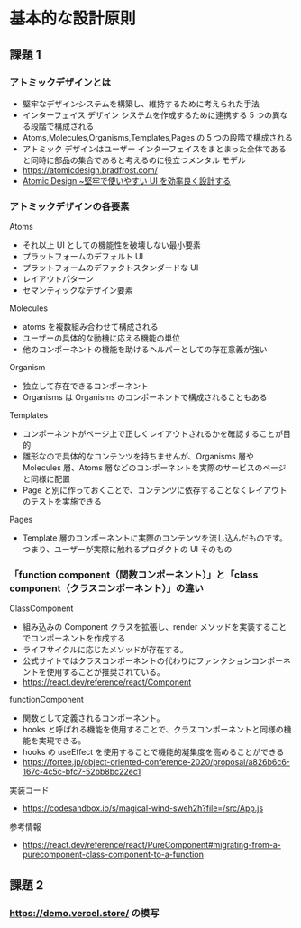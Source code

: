 # 基本的な設計原則

## 課題 1

### アトミックデザインとは

- 堅牢なデザインシステムを構築し、維持するために考えられた手法
- インターフェイス デザイン システムを作成するために連携する 5 つの異なる段階で構成される
- Atoms,Molecules,Organisms,Templates,Pages の 5 つの段階で構成される
- アトミック デザインはユーザー インターフェイスをまとまった全体であると同時に部品の集合であると考えるのに役立つメンタル モデル
- https://atomicdesign.bradfrost.com/
- [Atomic Design ~堅牢で使いやすい UI を効率良く設計する](https://www.amazon.co.jp/Atomic-Design-%E5%A0%85%E7%89%A2%E3%81%A7%E4%BD%BF%E3%81%84%E3%82%84%E3%81%99%E3%81%84UI%E3%82%92%E5%8A%B9%E7%8E%87%E8%89%AF%E3%81%8F%E8%A8%AD%E8%A8%88%E3%81%99%E3%82%8B-%E4%BA%94%E8%97%A4-%E4%BD%91%E5%85%B8/dp/477419705X)

### アトミックデザインの各要素

Atoms

- それ以上 UI としての機能性を破壊しない最小要素
- プラットフォームのデフォルト UI
- プラットフォームのデファクトスタンダードな UI
- レイアウトパターン
- セマンティックなデザイン要素

Molecules

- atoms を複数組み合わせて構成される
- ユーザーの具体的な動機に応える機能の単位
- 他のコンポーネントの機能を助けるヘルパーとしての存在意義が強い

Organism

- 独立して存在できるコンポーネント
- Organisms は Organisms のコンポーネントで構成されることもある

Templates

- コンポーネントがページ上で正しくレイアウトされるかを確認することが目的
- 雛形なので具体的なコンテンツを持ちませんが、Organisms 層や Molecules 層、Atoms 層などのコンポーネントを実際のサービスのページと同様に配置
- Page と別に作っておくことで、コンテンツに依存することなくレイアウトのテストを実施できる

Pages

- Template 層のコンポーネントに実際のコンテンツを流し込んだものです。つまり、ユーザーが実際に触れるプロダクトの UI そのもの

### 「function component（関数コンポーネント）」と「class component（クラスコンポーネント）」の違い

ClassComponent

- 組み込みの Component クラスを拡張し、render メソッドを実装することでコンポーネントを作成する
- ライフサイクルに応じたメソッドが存在する。
- 公式サイトではクラスコンポーネントの代わりにファンクションコンポーネントを使用することが推奨されている。
- https://react.dev/reference/react/Component

functionComponent

- 関数として定義されるコンポーネント。
- hooks と呼ばれる機能を使用することで、クラスコンポーネントと同様の機能を実現できる。
- hooks の useEffect を使用することで機能的凝集度を高めることができる
- https://fortee.jp/object-oriented-conference-2020/proposal/a826b6c6-167c-4c5c-bfc7-52bb8bc22ec1

実装コード

- https://codesandbox.io/s/magical-wind-sweh2h?file=/src/App.js

参考情報

- https://react.dev/reference/react/PureComponent#migrating-from-a-purecomponent-class-component-to-a-function

## 課題 2

### https://demo.vercel.store/ の模写
